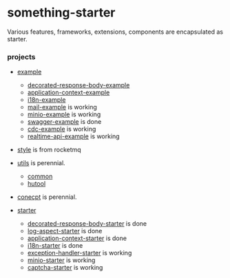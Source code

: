 # something-starter

Various features, frameworks, extensions, components are encapsulated as starter.

### projects

* [example](example)
  * [decorated-response-body-example](example/decorated-response-body-example)
  * [application-context-example](example/application-context-example)
  * [i18n-example](example/i18n-example)
  * [mail-example](example/mail-example) is working
  * [minio-example](example/minio-example/README.md) is working
  * [swagger-example](example/swagger-example/README.md) is done
  * [cdc-example](example/cdc-example) is working
  * [realtime-api-example](example/realtime-api-example) is working
* [style](style) is from rocketmq
* [utils](utils) is perennial.
  * [common](utils/common)
  * [hutool](utils/hutool)
* [conecpt](concept) is perennial.

* [starter](starter)
  * [decorated-response-body-starter](starter/decorated-response-body-starter) is done
  * [log-aspect-starter](starter/log-aspect-starter) is done
  * [application-context-starter](starter/application-context-starter) is done
  * [i18n-starter](starter/i18n-starter) is done
  * [exception-handler-starter](starter/exception-handler-starter) is working
  * [minio-starter](starter/minio-starter) is working
  * [captcha-starter](starter/captcha-starter/README.md) is working

###  